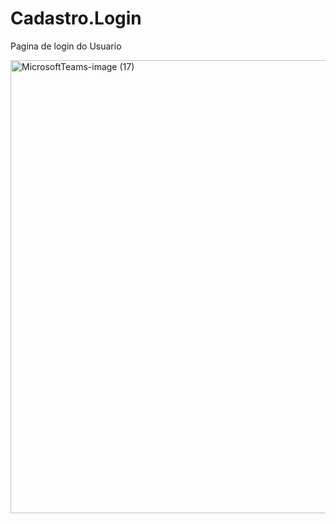 # Cadastro.Login
Pagina de login do Usuario

<img width="725" alt="MicrosoftTeams-image (17)" src="https://github.com/Eduzeraa-DEV/Cadastro.Login/assets/156840280/305e6fcf-46c1-45ed-803f-8c13d2e50c05">
